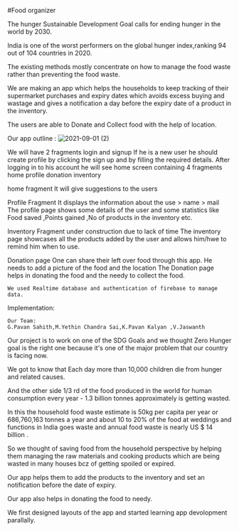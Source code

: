 #Food organizer 

The hunger Sustainable Development Goal calls for ending hunger in the world by 2030.

India is one of the worst performers on the global hunger index,ranking 94 out of 104 countries in 2020.

The existing methods mostly concentrate on how to manage the food waste rather than preventing the food waste.

We are making an app which helps the households to keep tracking of their supermarket purchases and expiry dates which avoids excess buying and wastage and gives a notification a day before the expiry date of a product in the inventory.

The users are able to Donate and Collect food with the help of location.

Our app outline :
![2021-09-01 (2)](https://user-images.githubusercontent.com/72552061/131710432-62a86b2a-cd35-435f-8718-9898f26676c0.png)

We will have 2 fragments login and signup
If he is a new user he should create profile by clicking the sign up and by filling the required details.
After logging in to his account he will see home screen containing 4 fragments
home
profile
donation
inventory

 home fragment
    It will give suggestions to the users
    
  Profile Fragment
    It displays the information about the use
    > name
    > mail
    The profile page shows some details of the user and some statistics like Food saved ,Points gained ,No of products in the inventory etc.
   
  Inventory Fragment
    under construction due to lack of time
    The inventory page showcases all the products added by the user and allows him/hwe to remind him when to use.
    
  Donation page
    One can share their left over food through this app.
    He needs to add a picture of the food and the location
    The Donation page helps in donating the food and the needy to collect the food.
    
    We used Realtime database and authentication of firebase to manage data.
 
Implementation:

    Our Team: 
    G.Pavan Sahith,M.Yethin Chandra Sai,K.Pavan Kalyan ,V.Jaswanth
    
Our project is to work on one of the SDG Goals and we thought Zero Hunger goal is the right one because it's one of the major problem that our country is facing now.

We got to know that Each day more than 10,000  children die from hunger and related causes.

And the other side 1/3 rd of the food produced in the world  for human consumption every year - 1.3 billion tonnes approximately is getting wasted.

In this the household food waste estimate is 50kg per capita per year or 686,760,163 tonnes a year and about 10 to 20% of the food at weddings and functions in India goes waste and annual food waste is nearly US $ 14 billion .

So we thought of saving food from the household perspective by helping them managing the raw materials and cooking products which are being wasted in many houses bcz of getting spoiled or expired.

Our app helps them to add the products to the inventory and set an notification before the date of expiry.

Our app also helps in donating the food to needy.

We first designed layouts of the app and started learning app devolopment parallally.



























